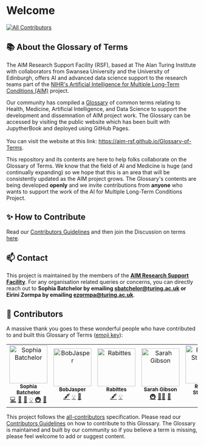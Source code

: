 # Welcome
<!-- ALL-CONTRIBUTORS-BADGE:START - Do not remove or modify this section -->
[![All Contributors](https://img.shields.io/badge/all_contributors-5-orange.svg?style=flat-square)](#contributors-)
<!-- ALL-CONTRIBUTORS-BADGE:END -->

:books: About the Glossary of Terms
---
The AIM Research Support Facility (RSF), based at The Alan Turing Institute with collaborators from Swansea University and the University of Edinburgh, offers AI and advanced data science support to the research teams part of the [NIHR's Artificial Intelligence for Multiple Long-Term Conditions (AIM)](https://www.nihr.ac.uk/blog/artificial-intelligence-to-understand-clusters-of-multiple-long-term-conditions-an-nihr-priority/25171) project.

Our community has compiled a [Glossary](docs/glossary.md) of common terms relating to Health, Medicine, Artificial Intelligence, and Data Science to support the development and dissemnation of AIM project work. The Glossary can be accessed by visiting the public website which has been built with JupytherBook and deployed using GitHub Pages. </br>
</br>
You can visit the website at this link: https://aim-rsf.github.io/Glossary-of-Terms.   

This repository and its contents are here to help folks collaborate on the Glossary of Terms. We know that the field of AI and Medicine is huge (and continually expanding) so we hope that this is an area that will be consistently updated as the AIM project grows. The Glossary's contents are being developed ****openly**** and we invite contributions from ****anyone**** who wants to support the work of the AI for Multiple Long-Term Conditions Project.

:sparkles: How to Contribute
---
Read our [Contributors Guidelines](docs/contributing.md) and then join the Discussion on terms [here](https://github.com/aim-rsf/Glossary-of-Terms/discussions/3). 


📫 Contact
---
This project is maintained by the members of the **[AIM Research Support Facility](https://www.turing.ac.uk/research/research-projects/ai-multiple-long-term-conditions-research-support-facility)**.
For any organisation related queries or concerns, you can directly reach out to **Sophia Batchelor by emailing [sbatchelor@turing.ac.uk](mailto:sbatchelor@turing.ac.uk) or Eirini Zormpa by emailing [ezormpa@turing.ac.uk](mailto:ezormpa@turing.ac.uk)**.

🤝 Contributors 
---
A massive thank you goes to these wonderful people who have contributed to and built this Glossary of Terms ([emoji key](https://allcontributors.org/docs/en/emoji-key)):

<!-- ALL-CONTRIBUTORS-LIST:START - Do not remove or modify this section -->
<!-- prettier-ignore-start -->
<!-- markdownlint-disable -->
<table>
  <tbody>
    <tr>
      <td align="center"><a href="www.brainonsilicon.com"><img src="https://avatars.githubusercontent.com/u/42813259?v=4?s=100" width="100px;" alt="Sophia Batchelor"/><br /><sub><b>Sophia Batchelor</b></sub></a><br /><a href="https://github.com/aim-rsf/Glossary-of-Terms/commits?author=BrainonSilicon" title="Code">💻</a> <a href="https://github.com/aim-rsf/Glossary-of-Terms/commits?author=BrainonSilicon" title="Documentation">📖</a> <a href="#design-BrainonSilicon" title="Design">🎨</a> <a href="#example-BrainonSilicon" title="Examples">💡</a> <a href="#infra-BrainonSilicon" title="Infrastructure (Hosting, Build-Tools, etc)">🚇</a> <a href="#ideas-BrainonSilicon" title="Ideas, Planning, & Feedback">🤔</a></td>
      <td align="center"><a href="https://github.com/BobJasper"><img src="https://avatars.githubusercontent.com/u/113612782?v=4?s=100" width="100px;" alt="BobJasper"/><br /><sub><b>BobJasper</b></sub></a><br /><a href="#content-BobJasper" title="Content">🖋</a> <a href="#example-BobJasper" title="Examples">💡</a> <a href="#userTesting-BobJasper" title="User Testing">📓</a></td>
      <td align="center"><a href="https://github.com/Rabittes"><img src="https://avatars.githubusercontent.com/u/109737017?v=4?s=100" width="100px;" alt="Rabittes"/><br /><sub><b>Rabittes</b></sub></a><br /><a href="#content-Rabittes" title="Content">🖋</a> <a href="#example-Rabittes" title="Examples">💡</a></td>
      <td align="center"><a href="https://sgibson91.github.io/"><img src="https://avatars.githubusercontent.com/u/44771837?v=4?s=100" width="100px;" alt="Sarah Gibson"/><br /><sub><b>Sarah Gibson</b></sub></a><br /><a href="#infra-sgibson91" title="Infrastructure (Hosting, Build-Tools, etc)">🚇</a> <a href="#mentoring-sgibson91" title="Mentoring">🧑‍🏫</a> <a href="#tool-sgibson91" title="Tools">🔧</a></td>
      <td align="center"><a href="http://linkedin.com/in/rstickland-phd"><img src="https://avatars.githubusercontent.com/u/50215726?v=4?s=100" width="100px;" alt="Rachael Stickland"/><br /><sub><b>Rachael Stickland</b></sub></a><br /><a href="#content-RayStick" title="Content">🖋</a></td>
    </tr>
  </tbody>
</table>

<!-- markdownlint-restore -->
<!-- prettier-ignore-end -->

<!-- ALL-CONTRIBUTORS-LIST:END -->

This project follows the [all-contributors](https://github.com/all-contributors/all-contributors) specification. Please read our [Contributors Guidelines](docs/contributing.md) on how to contribute to this Glossary. The Glossary is maintained and built by our community so if you believe a term is missing, please feel welcome to add or suggest content.
